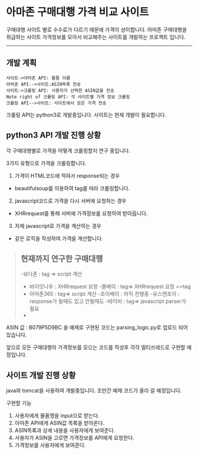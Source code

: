 ﻿아마존 구매대행 가격 비교 사이트 
===================


구매대행 사이트 별로 수수료가 다르기 때문에 가격이 상이합니다. 아마존 구매대행을 취급하는 사이트 가격정보를 모아서 비교해주는 사이트를 개발하는 프로젝트 입니다.

----------


개발 계획
-------------

```sequence
사이트->아마존 API: 물품 이름 
아마존 API-->사이트:ASIN목록 전송
사이트->크롤링 API: 사용자가 선택한 ASIN값을 전송
Note right of 크롤링 API: 각 사이트별 가격 정보 크롤링
크롤링 API-->사이트: 사이트에서 모은 가격 전송
```
크롤링 API는 python3로 개발중입니다.
사이트는 현재 개발이 필요합니다.


python3 API 개발 진행 상황
-------------

각 구매대행별로 가격을 어떻게 크롤링할지 연구 중입니다.

3가지 유형으로 가격을 크롤링합니다.

1. 가격이 HTML코드에 적혀서 response되는 경우
 - beautifulsoup를 이용하여 tag를 따라 크롤링합니다.
2. javascript코드로 가격을 다시 서버에 요청하는 경우
 - XHRrequest를 통해 서버에 가격정보를 요청하여 받아옵니다.
3. 자체 javascript로 가격을 계산하는 경우
 - 같은 로직을 작성하여 가격을 계산합니다.
> **현재까지 연구한 구매대행**
>-
> -보다존  : tag => script 계산
> - 바이잇나우 :  XHRrequest 요청
> -몰베이 : tag=> XHRrequest  요청 =>tag
> - 아마존365 :  tag=> script 계산
> -조이베이 : 아직 진행중
> -유스엔조이 : response가 될때도 있고 안될때도
> -바이비 :  tag=> javascript parser가 필요
>-




ASIN 값 : B079P5D9BC 을 예제로 구현된 코드는 parsing_logic.py로 업로드 되어있습니다.

앞으로 모든 구매대행의 가격정보를 모으는 코드를 작성후 각각 멀티쓰레드로 구현할 예정입니다.


사이트 개발 진행 상황
-------------

java와 tomcat을 사용하여 개발중입니다. 조만간 예제 코드가 올라 갈 예정입니다.

구현할 기능

1. 사용자에게 물품명을 input으로 받는다.
2. 아마존 API에게 ASIN값 목록을 받아온다.
3. ASIN목록과 상세 내용을 사용자에게 보여준다.
4. 사용자가 ASIN을 고르면 가격정보를 API에게 요청한다.
5. 가격정보를 사용자에게 보여준다.
